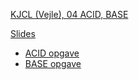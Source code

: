 [KJCL (Vejle), 04 ACID, BASE](https://ucl.itslearning.com/plans/courses/22203/plan/724374)

[Slides](https://ucl.kjc.dk/slides/dfu-04-acid-base/)
- [ACID opgave](https://ucl.kjc.dk/slides/dfu-04-acid-base/#/10)
- [BASE opgave](https://ucl.kjc.dk/slides/dfu-04-acid-base/#/11)
